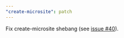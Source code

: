 ```yaml
---
"create-microsite": patch
---
```


Fix create-microsite shebang (see [issue #40](https://github.com/natemoo-re/microsite/issues/40)).
